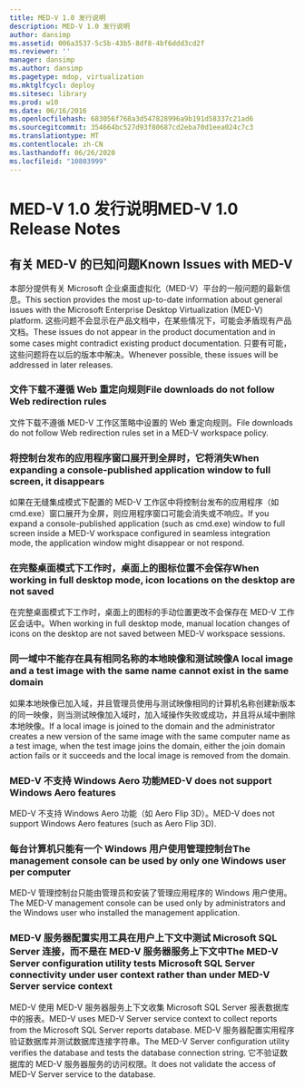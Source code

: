 ```yaml
---
title: MED-V 1.0 发行说明
description: MED-V 1.0 发行说明
author: dansimp
ms.assetid: 006a3537-5c5b-43b5-8df8-4bf6ddd3cd2f
ms.reviewer: ''
manager: dansimp
ms.author: dansimp
ms.pagetype: mdop, virtualization
ms.mktglfcycl: deploy
ms.sitesec: library
ms.prod: w10
ms.date: 06/16/2016
ms.openlocfilehash: 683056f768a3d547828996a9b191d58337c21ad6
ms.sourcegitcommit: 354664bc527d93f80687cd2eba70d1eea024c7c3
ms.translationtype: MT
ms.contentlocale: zh-CN
ms.lasthandoff: 06/26/2020
ms.locfileid: "10803999"
---
```

# <span data-ttu-id="1742a-103">MED-V 1.0 发行说明</span><span class="sxs-lookup"><span data-stu-id="1742a-103">MED-V 1.0 Release Notes</span></span>


## <span data-ttu-id="1742a-104">有关 MED-V 的已知问题</span><span class="sxs-lookup"><span data-stu-id="1742a-104">Known Issues with MED-V</span></span>


<span data-ttu-id="1742a-105">本部分提供有关 Microsoft 企业桌面虚拟化（MED-V）平台的一般问题的最新信息。</span><span class="sxs-lookup"><span data-stu-id="1742a-105">This section provides the most up-to-date information about general issues with the Microsoft Enterprise Desktop Virtualization (MED-V) platform.</span></span> <span data-ttu-id="1742a-106">这些问题不会显示在产品文档中，在某些情况下，可能会矛盾现有产品文档。</span><span class="sxs-lookup"><span data-stu-id="1742a-106">These issues do not appear in the product documentation and in some cases might contradict existing product documentation.</span></span> <span data-ttu-id="1742a-107">只要有可能，这些问题将在以后的版本中解决。</span><span class="sxs-lookup"><span data-stu-id="1742a-107">Whenever possible, these issues will be addressed in later releases.</span></span>

### <span data-ttu-id="1742a-108">文件下载不遵循 Web 重定向规则</span><span class="sxs-lookup"><span data-stu-id="1742a-108">File downloads do not follow Web redirection rules</span></span>

<span data-ttu-id="1742a-109">文件下载不遵循 MED-V 工作区策略中设置的 Web 重定向规则。</span><span class="sxs-lookup"><span data-stu-id="1742a-109">File downloads do not follow Web redirection rules set in a MED-V workspace policy.</span></span>

### <span data-ttu-id="1742a-110">将控制台发布的应用程序窗口展开到全屏时，它将消失</span><span class="sxs-lookup"><span data-stu-id="1742a-110">When expanding a console-published application window to full screen, it disappears</span></span>

<span data-ttu-id="1742a-111">如果在无缝集成模式下配置的 MED-V 工作区中将控制台发布的应用程序（如 cmd.exe）窗口展开为全屏，则应用程序窗口可能会消失或不响应。</span><span class="sxs-lookup"><span data-stu-id="1742a-111">If you expand a console-published application (such as cmd.exe) window to full screen inside a MED-V workspace configured in seamless integration mode, the application window might disappear or not respond.</span></span>

### <span data-ttu-id="1742a-112">在完整桌面模式下工作时，桌面上的图标位置不会保存</span><span class="sxs-lookup"><span data-stu-id="1742a-112">When working in full desktop mode, icon locations on the desktop are not saved</span></span>

<span data-ttu-id="1742a-113">在完整桌面模式下工作时，桌面上的图标的手动位置更改不会保存在 MED-V 工作区会话中。</span><span class="sxs-lookup"><span data-stu-id="1742a-113">When working in full desktop mode, manual location changes of icons on the desktop are not saved between MED-V workspace sessions.</span></span>

### <span data-ttu-id="1742a-114">同一域中不能存在具有相同名称的本地映像和测试映像</span><span class="sxs-lookup"><span data-stu-id="1742a-114">A local image and a test image with the same name cannot exist in the same domain</span></span>

<span data-ttu-id="1742a-115">如果本地映像已加入域，并且管理员使用与测试映像相同的计算机名称创建新版本的同一映像，则当测试映像加入域时，加入域操作失败或成功，并且将从域中删除本地映像。</span><span class="sxs-lookup"><span data-stu-id="1742a-115">If a local image is joined to the domain and the administrator creates a new version of the same image with the same computer name as a test image, when the test image joins the domain, either the join domain action fails or it succeeds and the local image is removed from the domain.</span></span>

### <span data-ttu-id="1742a-116">MED-V 不支持 Windows Aero 功能</span><span class="sxs-lookup"><span data-stu-id="1742a-116">MED-V does not support Windows Aero features</span></span>

<span data-ttu-id="1742a-117">MED-V 不支持 Windows Aero 功能（如 Aero Flip 3D）。</span><span class="sxs-lookup"><span data-stu-id="1742a-117">MED-V does not support Windows Aero features (such as Aero Flip 3D).</span></span>

### <span data-ttu-id="1742a-118">每台计算机只能有一个 Windows 用户使用管理控制台</span><span class="sxs-lookup"><span data-stu-id="1742a-118">The management console can be used by only one Windows user per computer</span></span>

<span data-ttu-id="1742a-119">MED-V 管理控制台只能由管理员和安装了管理应用程序的 Windows 用户使用。</span><span class="sxs-lookup"><span data-stu-id="1742a-119">The MED-V management console can be used only by administrators and the Windows user who installed the management application.</span></span>

### <span data-ttu-id="1742a-120">MED-V 服务器配置实用工具在用户上下文中测试 Microsoft SQL Server 连接，而不是在 MED-V 服务器服务上下文中</span><span class="sxs-lookup"><span data-stu-id="1742a-120">The MED-V Server configuration utility tests Microsoft SQL Server connectivity under user context rather than under MED-V Server service context</span></span>

<span data-ttu-id="1742a-121">MED-V 使用 MED-V 服务器服务上下文收集 Microsoft SQL Server 报表数据库中的报表。</span><span class="sxs-lookup"><span data-stu-id="1742a-121">MED-V uses MED-V Server service context to collect reports from the Microsoft SQL Server reports database.</span></span> <span data-ttu-id="1742a-122">MED-V 服务器配置实用程序验证数据库并测试数据库连接字符串。</span><span class="sxs-lookup"><span data-stu-id="1742a-122">The MED-V Server configuration utility verifies the database and tests the database connection string.</span></span> <span data-ttu-id="1742a-123">它不验证数据库的 MED-V 服务器服务的访问权限。</span><span class="sxs-lookup"><span data-stu-id="1742a-123">It does not validate the access of MED-V Server service to the database.</span></span>

 

 





